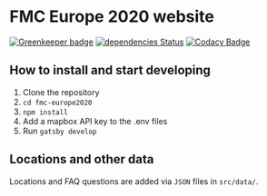 # FMC Europe 2020 website

[![Greenkeeper badge](https://badges.greenkeeper.io/Laura-O/fmc-europe2020.svg?token=272508a03ebae33e67ecf1ccc9ace44f5fbf0cf08f9ab27890458daf35f92d49&ts=1545932839460)](https://greenkeeper.io/)
[![dependencies Status](https://david-dm.org/Laura-O/fmc-europe2020/status.svg)](https://david-dm.org/Laura-O/fmc-europe2020)
[![Codacy Badge](https://api.codacy.com/project/badge/Grade/8d79affaea904fcea3d798a322d43d7d)](https://app.codacy.com/app/laura.ohrndorf/fmc-europe2020?utm_source=github.com&utm_medium=referral&utm_content=Laura-O/fmc-europe2020&utm_campaign=Badge_Grade_Dashboard)

## How to install and start developing

1.  Clone the repository
2.  `cd fmc-europe2020`
3.  `npm install`
4.  Add a mapbox API key to the .env files
5.  Run `gatsby develop`

## Locations and other data

Locations and FAQ questions are added via `JSON` files in `src/data/`.
